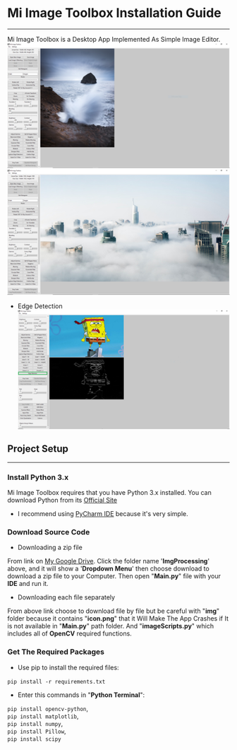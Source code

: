 # **Mi Image Toolbox Installation Guide**
___
Mi Image Toolbox is a Desktop App Implemented As Simple Image Editor.
![img.png](img/img.png)
![img_1.png](img/img2.png)
* Edge Detection
![img_2.png](img/img3.png)

## Project Setup
___
### Install Python 3.x
Mi Image Toolbox requires that you have Python 3.x installed. 
You can download Python from its [Official Site][1]

- I recommend using [PyCharm IDE][2] because it's very simple.

### Download Source Code
* Downloading a zip file

From link on [My Google Drive][3]. Click the folder name '**ImgProcessing**' above, and it will show a '**Dropdown Menu**'
then choose download to download a zip file to your Computer. Then open "**Main.py**" file with your **IDE** and run it.

* Downloading each file separately

From above link choose to download file by file but be careful with "**img**" folder because it contains 
"**icon.png**" that it Will Make The App Crashes if It is not available in "**Main.py**" path folder. 
And "**imageScripts.py**" which includes all of **OpenCV** required functions.

### Get The Required Packages
* Use pip to install the required files: 

`pip install -r requirements.txt`

* Enter this commands in "**Python Terminal**": 

`pip install opencv-python`,    
`pip install matplotlib`,   
`pip install numpy`,    
`pip install Pillow`,   
`pip install scipy`


[1]: https://www.python.org/ 
[2]: https://www.jetbrains.com/pycharm/
[3]: https://drive.google.com/drive/folders/1ht6lQk2k1Yu5f8ley_5e74yr22EhrUk3?usp=sharing 
